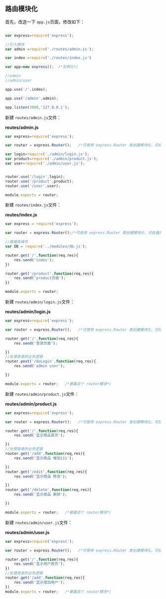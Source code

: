 ## 路由模块化

首先，改造一下 `app.js`页面，修改如下：

```js

var express=require('express');

//引入模块
var admin =require('./routes/admin.js');

var index =require('./routes/index.js')

var app=new express();  /*实例化*/

//admin
//admin/user

app.use('/',index);

app.use('/admin',admin);

app.listen(3000,'127.0.0.1');
```

新建 `routes/admin.js`文件：

**routes/admin.js**

```js
var express=require('express');

var router = express.Router();   /*可使用 express.Router 类创建模块化、可挂载的路由句柄*/

var login=require('./admin/login.js');
var product=require('./admin/product.js');
var user=require('./admin/user.js');


router.use('/login',login);
router.use('/product',product);
router.use('/user',user);

module.exports = router;
```


新建 `routes/index.js`文件：

**routes/index.js**

```js
var express = require('express');

var router = express.Router();/*可使用 express.Router 类创建模块化、可挂载的路由句柄*/

//数据库操作
var DB = require('../modules/db.js');

router.get('/',function(req,res){
    res.send('index');
})

router.get('/product',function(req,res){
    res.send('product页面');
})

module.exports = router;
```

新建 `routes/admin/login.js`文件：

**routes/admin/login.js**

```js
var express=require('express');

var router = express.Router();   /*可使用 express.Router 类创建模块化、可挂载的路由句柄*/

router.get('/',function(req,res){
    res.send('登录页面');

})
//处理登录的业务逻辑
router.post('/doLogin',function(req,res){
    res.send('admin user');

})

module.exports = router;   /*暴露这个 router模块*/
```


新建 `routes/admin/product.js`文件：

**routes/admin/product.js**

```js
var express=require('express');

var router = express.Router();   /*可使用 express.Router 类创建模块化、可挂载的路由句柄*/

router.get('/',function(req,res){
    res.send('显示商品首页');

})
//处理登录的业务逻辑
router.get('/add',function(req,res){
    res.send('显示商品 增加111');

})
router.get('/edit',function(req,res){
    res.send('显示商品 修改');

})
router.get('/delete',function(req,res){
    res.send('显示商品 删除');

})

module.exports = router;   /*暴露这个 router模块*/
```


新建 `routes/admin/user.js`文件：

**routes/admin/user.js**

```js
var express=require('express');

var router = express.Router();   /*可使用 express.Router 类创建模块化、可挂载的路由句柄*/

router.get('/',function(req,res){
    res.send('显示用户首页');
})
//处理登录的业务逻辑
router.get('/add',function(req,res){
    res.send('显示增加用户');
})
module.exports = router;   /*暴露这个 router模块*/
```
